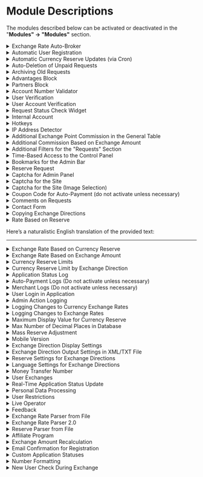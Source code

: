 # Module Descriptions

The modules described below can be activated or deactivated in the "**Modules" → "Modules"** section.

<details>

<summary>Exchange Rate Auto-Broker</summary>

This module allows you to link the exchange rate on your site to the rate of another exchange service.

</details>

<details>

<summary>Automatic User Registration</summary>

This module enables automatic user registration on the site when an exchange is made.

To ensure the module works correctly, you need to configure the email template in the "**Messages" → "Email Templates" → "Registration Form"** section.

</details>

<details>

<summary>Automatic Currency Reserve Updates (via Cron)</summary>

This module allows for updating currency reserves using a task scheduler (Cron). This option is relevant only for automatic reserves.

The link for the task scheduler can be found in the "**Currencies"** section under the "**Cron Link"** column.

</details>

<details>

<summary>Auto-Deletion of Unpaid Requests</summary>

This module allows you to set a time for the automatic deletion of requests with the statuses: "**new request**", "**when the user navigated to the payment page**", "**the user marked the request as paid**".

Module settings can be found in the "**Exchange Directions" → "Automatic Deletion of Unpaid Requests"** section. Additionally, each exchange direction has its own settings for auto-deleting unpaid requests, located in the direction settings under the "**Deletion of Unpaid Requests"** tab.

</details>

<details>

<summary>Archiving Old Requests</summary>

This module allows you to archive requests that are older than two months. Archived requests are moved to the "**Requests" → "Archived Requests"** section. If archiving is already in operation, deactivating the module will cause issues with displaying currency reserves, partner balances, and user discount amounts.

</details>

<details>

<summary>Advantages Block</summary>

This module allows you to display the advantages of your site on the homepage. You can set an icon and a description for it.

Module settings can be found in the "**Advantages"** section.

</details>

<details>

<summary>Partners Block</summary>

This module allows you to display a block with partner logos on the homepage.

Module settings can be found in the "**Partners"** section.

</details>

<details>

<summary>Account Number Validator</summary>

This module allows you to check the validity (correctness) of a Bitcoin address and bank card number during request creation.

Module settings can be found in the "**Merchants" → "Account Number Validator"** section.

</details>

<details>

<summary>User Verification</summary>

This module allows users to undergo identity verification with the option to upload images.

For more details about the module's capabilities, please refer to [this link](https://premium.gitbook.io/main/en/basic-settings/verifikaciya/verifikaciya-lichnosti).

</details>

<details>

<summary>User Account Verification</summary>

This module allows all registered users to verify their accounts by uploading images/photos.

For example, a user can upload a photo of the front side of their bank card. There is also an option to restrict request creation for unverified accounts on the site. For more details about the module's settings, please refer to [this link](https://premium.gitbook.io/main/en/basic-settings/verifikaciya/verifikaciya-scheta).

</details>

<details>

<summary>Request Status Check Widget</summary>

This module allows users to check the status of their requests on the site. The request status check form is available as a widget in the sidebar and as a separate page.

Module settings can be found in the "**Appearance" → "Widgets" → "Request Status Check"** section.

</details>

<details>

<summary>Internal Account</summary>

This module allows users to make exchanges on the site using their internal account, which is accessible in their personal dashboard.

For more details about the module's capabilities, please refer to [this link](https://premium.gitbook.io/main/en/basic-settings/nastroiki/vnutrennie-scheta/obmen-s-uchastiem-vnutrennego-scheta-polzovatelya).

</details>

<details>

<summary>Hotkeys</summary>

This module allows you to manage the status of requests using keyboard shortcuts.

Module settings can be found in the "**Hotkeys"** section.

</details>

<details>

<summary>IP Address Detector</summary>

This module allows you to determine the user's country based on their IP address. It is an addition to the GEO IP module.

</details>

<details>

<summary>Additional Exchange Point Commission in the General Table</summary>

This module allows you to display the parameters "**Additional Commission from Sender**" and "**Additional Commission from Recipient**" in the general table of exchange directions in the site management panel for quick access.

</details>

<details>

<summary>Additional Commission Based on Exchange Amount</summary>

This module allows you to set the exchange point's commission based on the amount being exchanged.

Module settings can be found in the settings of any exchange direction under the "**Exchange Point Commissions**" tab, specifically the parameter "**Additional Commission Based on Exchange Amount**".

</details>

<details>

<summary>Additional Filters for the "Requests" Section</summary>

This module allows you to display additional buttons for filtering requests based on specific parameters.

The filters can be found in the "**Requests"** section under each request.

</details>

<details>

<summary>Time-Based Access to the Control Panel</summary>

This module allows you to restrict access to the control panel based on a time interval (working hours).

Module settings can be found in the "**Users" → "Time-Based Access to the Control Panel"** section.

</details>

<details>

<summary>Bookmarks for the Admin Bar</summary>

This module allows you to save sections of the site as bookmarks for quick access. At the top of the screen, you will see a red heart icon and the text "**Add to Bookmarks"**. Navigate to the section you want to bookmark and click on "**Add to Bookmarks"**. Hover over the heart icon to see a list of bookmarks for quick access to sections.

Module settings can be found in the "**Modules" → "Bookmark Sorting"** section.

</details>

<details>

<summary>Reserve Request</summary>

This module allows users to submit a request for reserve in the exchange direction.

![](<../../../.gitbook/assets/image (1947)_eng.png>)

![](<../../../.gitbook/assets/image (1949)_eng.png>)

Requests from clients will be displayed in the "**Reserve Requests**" section.

![](<../../../.gitbook/assets/image (1950)_eng.png>)

When the necessary reserve becomes available in the exchange direction, the user will receive a notification via email (if the corresponding template is activated and configured).&#x20;

![](<../../../.gitbook/assets/image (1951)_eng.png>)

</details>

<details>

<summary>Captcha for Admin Panel</summary>

A captcha with mathematical operations: multiplication, addition, subtraction.

Module settings can be found in the "**Exchange Settings" → "General Settings"** section.

</details>

<details>

<summary>Captcha for the Site</summary>

A captcha with mathematical operations: multiplication, addition, subtraction.

Module settings can be found in the "**Modules" → "Captcha"** section.

Module settings can also be found in the "**Exchange Settings" → "General Settings"** section.

</details>

<details>

<summary>Captcha for the Site (Image Selection)</summary>

This module allows you to create custom captcha options based on selecting the correct image from those presented.

Module settings can be found in the "**Image Selection Captcha"** section.

</details>

<details>

<summary>Coupon Code for Auto-Payment (do not activate unless necessary)</summary>

This module allows you to display a coupon code in the site management panel in the "**Requests"** section within the request card, as well as for the user in their personal dashboard in the "**Your Operations"** section and via shortcode in the request itself. It is not advisable to activate this module, as if a malicious actor gains access to a user's personal account, they could exploit an unredeemed coupon.

</details>

<details>

<summary>Comments on Requests</summary>

This module allows you to leave comments on requests. There are two types of comments: for the administrator and for the user. User comments can be displayed in the user's request.

</details>

<details>

<summary>Contact Form</summary>

This module allows you to display a feedback form on the site.

</details>

<details>

<summary>Copying Exchange Directions</summary>

In the "**Exchange Directions**" section, there is a button for copying an exchange direction.

</details>

<details>

<summary>Rate Based on Reserve</summary>

This module allows you to set exchange rates based on the available reserves. 

</details>

Here’s a naturalistic English translation of the provided text:

---

<details>

<summary>Exchange Rate Based on Currency Reserve</summary>

This module allows you to set an exchange rate that will vary depending on the currency reserve.

You can find the settings for this option in the exchange direction settings under the "**Rate**" tab.

</details>

<details>

<summary>Exchange Rate Based on Exchange Amount</summary>

This module allows you to set an exchange rate that will change based on the amount being exchanged.

You can find the settings for this option in the exchange direction settings under the "**Rate**" tab.

</details>

<details>

<summary>Currency Reserve Limits</summary>

This module allows you to set daily and monthly limits for receiving and disbursing funds in the settings for each currency.

</details>

<details>

<summary>Currency Reserve Limit by Exchange Direction</summary>

This module allows you to restrict the currency reserve for a specific exchange direction. The limits can be set in the exchange direction settings under the "**Reserve**" tab.

</details>

<details>

<summary>Application Status Log</summary>

This module allows you to track changes in the status of applications.

You can find the module settings in the "**Applications**" → "**Application Status Log**" section.

</details>

<details>

<summary>Auto-Payment Logs (Do not activate unless necessary)</summary>

This module allows you to log errors that occur during automatic payments. It should only be used for diagnostic purposes, so activating this module without necessity is not recommended.

You can find the module settings in the "**Merchants**" → "**Auto-Payment Log**" section.

</details>

<details>

<summary>Merchant Logs (Do not activate unless necessary)</summary>

This module allows you to log responses from payment systems when processing payments through merchants. It should only be used for diagnostic purposes, so activating this module without necessity is not recommended.

You can find the module settings in the "**Merchants**" → "**Merchant Log**" section.

</details>

<details>

<summary>User Login in Application</summary>

This module displays the user's login in the application details.

</details>

<details>

<summary>Admin Action Logging</summary>

This module logs all actions taken by users in the website management panel.

</details>

<details>

<summary>Logging Changes to Currency Exchange Rates</summary>

This module records changes to the rates specified in the "**Currency Codes**" section.

</details>

<details>

<summary>Logging Changes to Exchange Rates</summary>

This module records changes to the exchange rates for specific directions.

</details>

<details>

<summary>Maximum Display Value for Currency Reserve</summary>

This module allows you to limit the current reserve value in the currency settings.

</details>

<details>

<summary>Max Number of Decimal Places in Database</summary>

This module allows you to limit the maximum number of decimal places stored in the database for exchange rates, reserves, etc.

You can find the module settings in the "**Exchange Settings**" → "**Exchange Settings**" → "**Max. Number of Decimal Places in Site Calculations / Max. Number of Decimal Places for Currency Reserves / Max. Number of Decimal Places for Currency Exchange Rates**" section.

</details>

<details>

<summary>Mass Reserve Adjustment</summary>

This module allows you to perform mass adjustments to currency reserves (for those currencies where the reserve is calculated based on applications).

You can find the module settings in the "**Reserve Adjustment**" → "**Group Reserve Adjustment**" section.

</details>

<details>

<summary>Mobile Version</summary>

This module enables the mobile version of the website.

You can find the module settings in the "**Theme Settings**" → "**Mobile Version and Homepage (Mobile Version)**" and "**Exchange Settings**" → "**Mobile Version Settings**" sections.

</details>

<details>

<summary>Exchange Direction Display Settings</summary>

This module adds the options listed below to the "**Exchange Settings**" ➔ "**Basic Settings**".

![](<../../../.gitbook/assets/image (2050)_eng.png>)

</details>

<details>

<summary>Exchange Direction Output Settings in XML/TXT File</summary>

This module allows you to configure the XML/TXT file with exchange rates for monitoring exchange points.

You can find the module settings in the "**Exchange Settings**" → "**TXT and XML Export Settings**" section.

</details>

<details>

<summary>Reserve Settings for Exchange Directions</summary>

This module allows you to set reserve values in various ways for specific exchange directions. The limits can be set in the exchange direction settings under the "**Reserve**" tab.

</details>

<details>

<summary>Language Settings for Exchange Directions</summary>

This module allows you to restrict access to an exchange direction based on the language selected by the user on the website.

You can find the settings for this option in the exchange direction settings under the "**Restrictions and Checks**" tab, in the "**Language**" parameter.

</details>

<details>

<summary>Money Transfer Number</summary>

This module allows you to request the user to enter the money transfer number when creating an application. The entered number will be displayed in the application details.

You can find the module settings in the "**Modules**" → "**Money Transfer Number**" section.

</details>

<details>

<summary>User Exchanges</summary>

This module displays the user's exchanges in their personal account.

</details>

<details>

<summary>Real-Time Application Status Update</summary>

This module allows you to update application statuses without reloading the page in the "**Applications**" section.

</details>

<details>

<summary>Personal Data Processing</summary>

This module displays a checkbox for accepting the agreement for personal data processing in the contact and feedback forms.

</details>

<details>

<summary>User Restrictions</summary>

This module allows you to limit the number of applications a user can create from a single IP address.

You can find the module settings in the "**Modules**" → "**User Restrictions**" section. Additionally, settings for this option can be found in the exchange direction settings under the "**Restrictions and Checks**" tab.

</details>

<details>

<summary>Live Operator</summary>

This module allows you to "highlight" an application for other operators if it is already being handled by one operator.

</details>

<details>

<summary>Feedback</summary>

This module allows users to publish reviews about the website.

You can find the module settings in the "**Feedback**" section.

</details>

<details>

<summary>Exchange Rate Parser from File</summary>

This module allows you to link the exchange rate for a direction to a value found in a special file.

For more details about the module's capabilities, read [this link](https://premium.gitbook.io/main/en/basic-settings/kursy-valyut/kursy-valyut-iz-faila).

</details>

<details>

<summary>Exchange Rate Parser 2.0</summary>

This module allows you to "link" the exchange rate on the website to specific sources of rates: Central Bank, cryptocurrency exchanges, etc.

You can find the module settings in the "**Parsers 2.0**" section.

</details>

<details>

<summary>Reserve Parser from File</summary>

This module allows you to link the currency reserve to a value found in a special file.

For more details about the module's capabilities, read [this link](https://premium.gitbook.io/main/en/basic-settings/rezervy/rezerv-iz-faila).

</details>

<details>

<summary>Affiliate Program</summary>

This module allows you to set up an affiliate program on the website.

For more details about the module's capabilities, read [this link](https://premium.gitbook.io/main/en/basic-settings/partnerskaya-programma).

</details>

<details>

<summary>Exchange Amount Recalculation</summary>

This module allows you to automatically recalculate the exchange amount of an application after a specified time based on its status.

You can find the settings for this option in the exchange direction settings under the "**Exchange Amount Recalculation**" tab.

</details>

<details>

<summary>Email Confirmation for Registration</summary>

This module allows you to send a confirmation link to the user's email upon registration on the website.

</details>

<details>

<summary>Custom Application Statuses</summary>

This module allows you to create custom application statuses. The created statuses can only be assigned to applications manually.

You can find the module settings in the "**Application Statuses**" and "**Exchange Direction**" → "**Exchange Direction Templates**" sections.

</details>

<details>

<summary>Number Formatting</summary>

This module allows you to set the maximum number of decimal places on the website and display the reserve value in a format like 100,000.

</details>

<details>

<summary>New User Check During Exchange</summary>

---

Let me know if you need further assistance!

Here’s a naturalistic English translation of the provided text:

---

**New User Detection Module**

This module allows you to identify users who are making their first exchange at the exchange point. For these users, you can set up a freeze on automatic payouts.

You can find the module settings under "**Exchange Settings" → "Exchange Configuration" → "New User Check."**

---

<details>

<summary>Exchange Request Editor</summary>

This module enables you to edit the parameters of a created exchange request.

You can find the edit button for the request in the "**Requests"** section, located under each request.

</details>

<details>

<summary>Redirect to Exchange Directions</summary>

This module allows you to redirect users (passing the parameters cur_from and cur_to) to a selected exchange direction when they navigate from the monitoring page to the exchange point.

</details>

<details>

<summary>Maintenance Mode</summary>

This module allows you to disable the site for technical maintenance.

You can find the module settings under "**Maintenance Mode."**

</details>

<details>

<summary>User Discounts</summary>

This module allows you to set a fixed discount for individual users of the exchange. The discount applies to the exchange rate.

Once the module is activated, a field labeled "**Personal Discount**" will appear in the user's profile, where you can specify the discount percentage. This discount takes precedence over cumulative discounts.

</details>

<details>

<summary>Direction Sorting</summary>

This module allows you to sort exchange directions by the "**I Give**" and "**I Receive**" columns.

</details>

<details>

<summary>Operator Status</summary>

This module allows you to configure the widget for "**Operator Online/Offline**," which is displayed on the site.

You can find the module settings under "**Operational Status."**

</details>

<details>

<summary>Currency Accounts for Directions</summary>

This module simplifies operations when using a large number of exchange point details during manual exchanges.

For more information about the module's capabilities, read [here](https://premium.gitbook.io/main/en/basic-settings/merchants-and-auto-payments/merchants/ispolzovanie-svoikh-kart-koshelkov-schetov).

</details>

<details>

<summary>User Accounts</summary>

This module allows you to view the accounts that users add in their personal cabinet.

You can find the module settings under "**User Accounts."**

</details>

<details>

<summary>Transaction Confirmation Counter (Crypto)</summary>

This module allows you to record the confirmations received for transactions when paying through relevant merchants (such as Blockchain.info, Block.io, etc.). You can also display the number of confirmations received for a paid request.

You can find the module settings under "**Requests" → "Confirmation Log."**

</details>

<details>

<summary>Countdown Timer</summary>

This module allows you to display a countdown timer on the site for users, indicating when an unpaid request will be deleted.

</details>

<details>

<summary>Rates</summary>

This module allows you to display all exchange directions and their rates in a table format on the site.

</details>

<details>

<summary>Maintenance Notification Text</summary>

This module allows you to set the notification text that appears when the Premium Exchanger plugin is deactivated.

You can find the module settings under "**Modules" → "Maintenance Notification Text."**

</details>

<details>

<summary>Header Notification</summary>

This module allows you to display a warning notification on a red background in the site header according to a schedule and based on the operator's status.

You can find the module settings under "**Notifications."**

</details>

<details>

<summary>Initial Request ID Setup</summary>

This module allows you to set the initial request number on the site. Numbers can only be set to increase.

You can find the module settings under "**Modules" → "Current Request ID."**

</details>

<details>

<summary>Exchange Filter for Guests</summary>

This module activates the ability to set various restrictions on the site for users.

You can find the module settings under "**Exchange Settings" → "Exchange Filters."**

</details>

<details>

<summary>User Filtering</summary>

This module allows you to filter registered users on the site by parameters: verified, unverified, and discount size.

You can find the module settings under "**Users" → "User Filters."**

</details>

<details>

<summary>Financial Statistics</summary>

This module allows you to calculate the profit of the exchange point.

You can find the module settings under "**Financial Statistics."**

</details>

<details>

<summary>Wallet Verification Checker</summary>

This module allows you to check the verification status of a wallet in the payment system.

You can find the module settings under "**Modules" → "Wallet Verification Checker"** and in the direction settings under the "**Restrictions and Checks**" tab, with parameters for "**Check Wallet Verification in PS**" and "**Require Verified Wallet in PS**," as well as in the currency settings.

</details>

<details>

<summary>Blacklist</summary>

This module allows you to add a client's personal data to a blacklist to prevent requests from being created on the site with that data.

You can find the module settings under "**Blacklist."**

</details>

<details>

<summary>BestChange Blacklist</summary>

This module allows you to check the client's details against the BestChange blacklist and prohibit exchanges if the data is found in the monitoring blacklist.

You can find the module settings under "**Modules" → "**BestChange Blacklist**" (the module must be activated in the "Modules" section). Your site must be listed on Bestchange.ru to use this check.

To use the module, generate an API key in your BestChange account and enter it in the "**Key**" field in the module settings.

![](<../../../.gitbook/assets/image (169)_eng.png>) \

![](<../../../.gitbook/assets/image (168)_eng.png>)

</details>

<details>

<summary>Email Notification Templates</summary>

This module allows you to set the same sender name and email address for all email templates at once.

You can find the module settings under "**Messages" → "Email Templates."**

</details>

<details>

<summary>Contact Export</summary>

This module allows you to export the contacts of users who have made exchanges on the site to an xls file.

You can find the module settings under "**Contact Export."**

</details>

<details>

<summary>Export/Import</summary>

This module allows you to export and import currencies and exchange directions to an Excel file (CSV format). It also allows you to export requests created on the site to an Excel file (CSV format).

You can find the module settings under "**Modules" → "Exchange Export," "Export/Import Exchange Directions," "Export/Import Currencies."**

</details>

<details>

<summary>BestChange Parser</summary>

For more information about the module's capabilities, read [here](https://premium.gitbook.io/main/en/basic-settings/kursy-valyut/bestchange-parser).

</details>

<details>

<summary>GEO IP</summary>

This module allows you to create a list of allowed and prohibited countries, restrict access to exchange directions based on the user's country, and completely block access to the site based on the user's country. It also allows you to maintain black and white lists of IP addresses.

You can find the module settings under "**GEO IP."**

</details>

<details>

<summary>HTML Sitemap</summary>

This module allows you to create an HTML sitemap.

You can find the module settings under "**Exchange Settings" → "HTML Sitemap Settings."**

</details>

<details>

<summary>Email Verification</summary>

This module allows you to request a one-time code sent to the user's email during the creation of a request.

You can find the module settings under "**Modules" → "Email Verification Settings."**

</details>

<details>

<summary>LIVE Requests</summary>

This module allows you to display information about incoming requests and notify about requests with an audible alert without reloading the page.

You can find the module settings under "**Requests" → "LIVE Requests."**

</details>

<details>

<summary>QR Code Generator</summary>

This module allows you to display a QR code on the payment page when paying through cryptocurrency merchants.

</details>

<details>

<summary>SEO</summary>

This module allows you to perform SEO settings for the site.

You can find the module settings under "**SEO."**

</details>

<details>

<summary>SMTP</summary>

This module allows you to send emails from the site via SMTP.

For more information about the module's capabilities, read [here](https://premium.gitbook.io/main/en/basic-settings/uvedomleniya/opovesheniya-po-e-mail#nastroika-smtp).

</details>

<details>

<summary>SMS Verification</summary>

---

If you need further assistance or specific sections translated, feel free to ask!

The module allows users to request a one-time code, which is sent to their mobile phone during the application process.

You can find the module settings under "**Modules" → "SMS Code Verification Settings"**.

</details>

<details>

<summary>Webmoney X19</summary>

This module enables the verification of user details through the X19 interface for exchanges involving the Webmoney payment system.

The module settings can be found under "**Modules" → "X19"**.

</details>